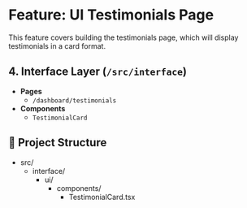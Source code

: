 # Feature: UI Testimonials Page

This feature covers building the testimonials page, which will display testimonials in a card format.

## 4. Interface Layer (`/src/interface`)

- **Pages**
  - `/dashboard/testimonials`
- **Components**
  - `TestimonialCard`

## 📂 Project Structure

- src/
  - interface/
    - ui/
      - components/
        - TestimonialCard.tsx
